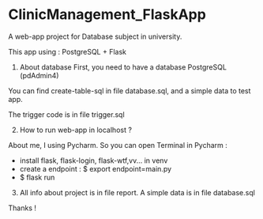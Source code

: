 # ClinicManagement_FlaskApp
A web-app project for Database subject in university.


This app using : PostgreSQL + Flask

1. About database
First, you need to have a database PostgreSQL (pdAdmin4)

You can find create-table-sql in file database.sql, and a simple data to test app.

The trigger code is in file trigger.sql


2. How to run web-app in localhost ?

About me, I using Pycharm. So you can open Terminal in Pycharm :
+ install flask, flask-login, flask-wtf,vv... in venv
+ create a endpoint : $ export endpoint=main.py
+ $ flask run

3. All info about project is in file report. A simple data is in file database.sql

Thanks !
